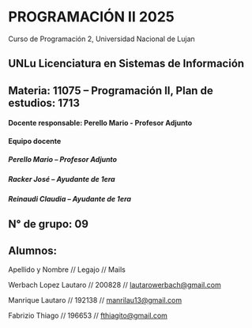 # PROGRAMACIÓN II 2025
Curso de Programación 2, Universidad Nacional de Lujan
## UNLu Licenciatura en Sistemas de Información
## Materia: 11075 – Programación II, Plan de estudios: 1713
#### Docente responsable: Perello Mario - Profesor Adjunto
#### Equipo docente
##### Perello Mario – Profesor Adjunto
##### Racker José – Ayudante de 1era
##### Reinaudi Claudia – Ayudante de 1era
## N° de grupo: 09
## Alumnos:

Apellido y Nombre // Legajo // Mails

Werbach Lopez Lautaro // 200828 // lautarowerbach@gmail.com

Manrique Lautaro // 192138 // manrilau13@gmail.com

Fabrizio Thiago // 196653 // fthiagito@gmail.com
